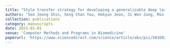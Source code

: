 ```yaml
---
title: "Style transfer strategy for developing a generalizable deep learning application in digital pathology"
authors: "Seo Jeong Shin, Seng Chan You, Hokyun Jeon, Ji Won Jung, Min Ho An, Rae Woong Park, Jin Roh (2021). "
collection: publications
category: manuscripts 
date: 2021-01-01
venue: 'Computer Methods and Programs in Biomedicine'
paperurl: 'https://www.sciencedirect.com/science/article/abs/pii/S0169260720316485'
---
```


